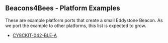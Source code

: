 ## Beacons4Bees - Platform Examples ##

These are example platform ports that create a small Eddystone Beacon.
As we port the example to other platforms, this list is expected to grow.

- [CY8CKIT-042-BLE-A](https://github.com/PatternAgents/Beacons4Bees/tree/master/platforms/CY8CKIT-042-BLE-A)

